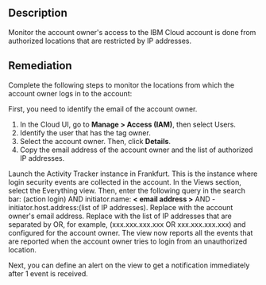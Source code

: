## Description

Monitor the account owner's access to the IBM Cloud account is done from authorized
locations that are restricted by IP addresses.

## Remediation

Complete the following steps to monitor the locations from which the account owner logs
in to the account:

First, you need to identify the email of the account owner.

1. In the Cloud UI, go to **Manage > Access (IAM)**, then select Users.
2. Identify the user that has the tag owner.
3. Select the account owner. Then, click **Details**.
4. Copy the email address of the account owner and the list of authorized IP addresses.

Launch the Activity Tracker instance in Frankfurt. This is the instance where login security events are collected in the account. In the Views section, select the Everything view. Then, enter the following query in the search bar: (action login) AND initiator.name: **< email address >** AND -initiator.host.address:(list of IP addresses). Replace with the account owner's email address. Replace with the list of IP addresses that are separated by
OR, for example, (xxx.xxx.xxx.xxx OR xxx.xxx.xxx.xxx) and configured for the account owner. The view now reports all the events that are reported when the account owner tries to login from an unauthorized location.

Next, you can define an alert on the view to get a notification immediately after 1 event is received.